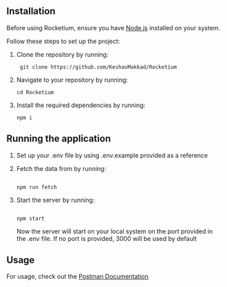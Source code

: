 ## Installation

Before using Rocketium, ensure you have [Node.js](https://nodejs.org/) installed on your system.

Follow these steps to set up the project:

1. Clone the repository by running:

    ```
     git clone https://github.com/KeshavMakkad/Rocketium
    ```

2. Navigate to your repository by running:

    ```
    cd Rocketium

    ```

3. Install the required dependencies by running:

    ```
    npm i
    ```

## Running the application

1. Set up your .env file by using .env.example provided as a reference

2. Fetch the data from by running:

    ```

    npm run fetch
    ```

3. Start the server by running:

    ```

    npm start
    ```

    Now the server will start on your local system on the port provided in the .env file.
    If no port is provided, 3000 will be used by default

## Usage

For usage, check out the [Postman Documentation](https://documenter.getpostman.com/view/33552124/2sA3kdBJAQ)
